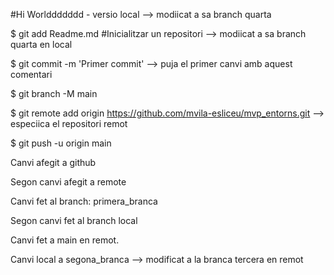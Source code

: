 #Hi Worlddddddd - versio local --> modiicat a sa branch quarta


$ git add Readme.md
#Inicialitzar un repositori --> modiicat a sa branch quarta en local

$ git commit -m 'Primer commit'  --> puja el primer canvi amb aquest comentari

$ git branch -M main

$ git remote add origin https://github.com/mvila-esliceu/mvp_entorns.git  --> especiica el repositori remot

$ git push -u origin main


Canvi afegit a github


Segon canvi afegit a remote



Canvi fet al branch: primera_branca

Segon canvi fet al branch local




Canvi fet a main en remot.

Canvi local a segona_branca --> modificat a la branca tercera en remot

